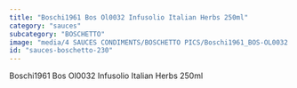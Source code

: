 ```yaml
---
title: "Boschi1961 Bos Ol0032 Infusolio Italian Herbs 250ml"
category: "sauces"
subcategory: "BOSCHETTO"
image: "media/4 SAUCES CONDIMENTS/BOSCHETTO PICS/Boschi1961_BOS-OL0032 Infusolio Italian Herbs 250ml.png"
id: "sauces-boschetto-230"
---
```


Boschi1961 Bos Ol0032 Infusolio Italian Herbs 250ml
